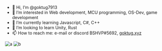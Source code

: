 - 👋 Hi, I’m @goktug7913
- 👀 I’m interested in Web development, MCU programming, OS-Dev, game development
- 🌱 I’m currently learning Javascript, C#, C++
- 💞️ I’m looking to learn Unity, Rust
- 📫 How to reach me: e-mail or discord BSHVP#5692, <a href="https://goktug.xyz" target="_blank">goktug.xyz</a>

![a](https://github-readme-stats.vercel.app/api?username=goktug7913&show_icons=true&theme=tokyonight&count_private=true)
![b](https://github-readme-stats.vercel.app/api/top-langs/?username=goktug7913&langs_count=8&show_icons=true&theme=tokyonight&layout=compact)
